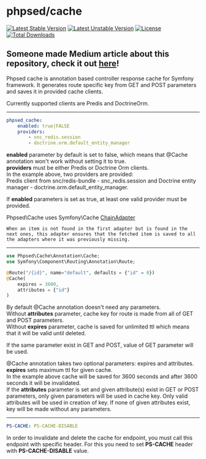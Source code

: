 # phpsed/cache

[![Latest Stable Version](https://poser.pugx.org/phpsed/cache/v/stable?format=flat-square)](https://packagist.org/packages/phpsed/cache)
[![Latest Unstable Version](https://poser.pugx.org/phpsed/cache/v/unstable?format=flat-square)](https://packagist.org/packages/phpsed/cache)
[![License](https://poser.pugx.org/phpsed/cache/license?format=flat-square)](https://packagist.org/packages/phpsed/cache)
[![Total Downloads](https://poser.pugx.org/phpsed/cache/downloads?format=flat-square)](https://packagist.org/packages/phpsed/cache)  

## Someone made Medium article about this repository, check it out [here][2]!

Phpsed cache is annotation based controller response cache for Symfony framework.
It generates route specific key from GET and POST parameters and saves it in provided cache clients.  

Currently supported clients are Predis and DoctrineOrm.  
***
```yaml
phpsed_cache:
    enabled: true|FALSE
    providers:
        - snc_redis.session
        - doctrine.orm.default_entity_manager
```
**enabled** parameter by default is set to false, which means that @Cache annotation won't work without setting it to true.  
**providers** must be either Predis or Doctrine Orm clients.  
In the example above, two providers are provided:   
Predis client from snc/redis-bundle - snc_redis.session and Doctrine entity manager - doctrine.orm.default_entity_manager.  

If **enabled** parameters is set as true, at least one valid provider must be provided.

Phpsed\Cache uses Symfony\Cache [ChainAdapter][1]
```text
When an item is not found in the first adapter but is found in the next ones, this adapter ensures that the fetched item is saved to all the adapters where it was previously missing.
```
***
```php
use Phpsed\Cache\Annotation\Cache;
use Symfony\Component\Routing\Annotation\Route;

@Route("/{id}", name="default", defaults = {"id" = 0})
@Cache(
    expires = 3600,
    attributes = {"id"}
)
```
By default @Cache annotation doesn't need any parameters.  
Without **attributes** parameter, cache key for route is made from all of GET and POST parameters.  
Without **expires** parameter, cache is saved for unlimited ttl which means that it will be valid until deleted.  

If the same parameter exist in GET and POST, value of GET parameter will be used.   

@Cache annotation takes two optional parameters: expires and attributes.  
**expires** sets maximum ttl for given cache.   
In the example above cache will be saved for 3600 seconds and after 3600 seconds it will be invalidated.  
If the **attributes** parameter is set and given attribute(s) exist in GET or POST parameters, 
only given parameters will be used in cache key. 
Only valid attributes will be used in creation of key. If none of given attributes exist, key will be made without any parameters.
***
```yaml
PS-CACHE: PS-CACHE-DISABLE
```
In order to invalidate and delete the cache for endpoint, you must call this endpoint with specific header.
For this you need to set **PS-CACHE** header with **PS-CACHE-DISABLE** value.

[1]: https://symfony.com/doc/current/components/cache/adapters/chain_adapter.html
[2]: https://medium.com/@k0d3r1s/phpsed-cache-423d0fefa68
